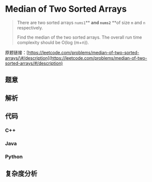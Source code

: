 # Median of Two Sorted Arrays

> There are two sorted arrays `nums1`** **and `nums2`** **of size `m` and `n` respectively.
>
> Find the median of the two sorted arrays. The overall run time complexity should be O\(log \(m+n\)\).

原题链接：[https://leetcode.com/problems/median-of-two-sorted-arrays/\#/description](https://leetcode.com/problems/median-of-two-sorted-arrays/#/description)

## 题意

## 解析

## 代码

### C++

### Java

### Python

## 复杂度分析



